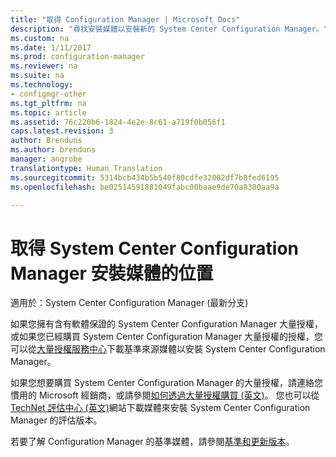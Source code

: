 ```yaml
---
title: "取得 Configuration Manager | Microsoft Docs"
description: "尋找安裝媒體以安裝新的 System Center Configuration Manager。"
ms.custom: na
ms.date: 1/11/2017
ms.prod: configuration-manager
ms.reviewer: na
ms.suite: na
ms.technology:
- configmgr-other
ms.tgt_pltfrm: na
ms.topic: article
ms.assetid: 76c220b6-1824-4e2e-8c61-a719f0b056f1
caps.latest.revision: 3
author: Brenduns
ms.author: brenduns
manager: angrobe
translationtype: Human Translation
ms.sourcegitcommit: 5314bcb434b5b540f80cdfe32002df7b8fed6195
ms.openlocfilehash: be02514591881049fabc00baae9de70a8380aa9a

---
```

# <a name="where-to-get-installation-media-for-system-center-configuration-manager"></a>取得 System Center Configuration Manager 安裝媒體的位置

適用於：System Center Configuration Manager (最新分支)

如果您擁有含有軟體保證的 System Center Configuration Manager 大量授權，或如果您已經購買 System Center Configuration Manager 大量授權的授權，您可以從[大量授權服務中心](https://www.microsoft.com/Licensing/servicecenter/default.aspx)下載基準來源媒體以安裝 System Center Configuration Manager。   

如果您想要購買 System Center Configuration Manager 的大量授權，請連絡您慣用的 Microsoft 經銷商，或請參閱[如何透過大量授權購買 (英文)]( https://www.microsoft.com/Licensing/how-to-buy/how-to-buy.aspx)。 您也可以從 [TechNet 評估中心 (英文)]( https://www.microsoft.com/en-us/evalcenter/evaluate-system-center-configuration-manager-and-endpoint-protection)網站下載媒體來安裝 System Center Configuration Manager 的評估版本。

若要了解 Configuration Manager 的基準媒體，請參閱[基準和更新版本](/sccm/core/servers/manage/updates#a-namebkmkbaselinesa-baseline-and-update-versions)。



<!--HONumber=Jan17_HO2-->


